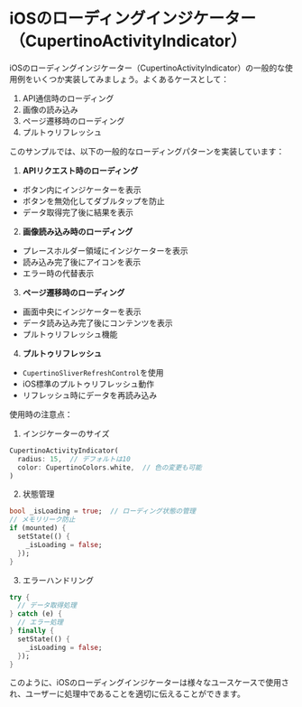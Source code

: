 # iOSのローディングインジケーター（CupertinoActivityIndicator）
iOSのローディングインジケーター（CupertinoActivityIndicator）の一般的な使用例をいくつか実装してみましょう。よくあるケースとして：

1. API通信時のローディング
2. 画像の読み込み
3. ページ遷移時のローディング
4. プルトゥリフレッシュ

このサンプルでは、以下の一般的なローディングパターンを実装しています：

1. **APIリクエスト時のローディング**
- ボタン内にインジケーターを表示
- ボタンを無効化してダブルタップを防止
- データ取得完了後に結果を表示

2. **画像読み込み時のローディング**
- プレースホルダー領域にインジケーターを表示
- 読み込み完了後にアイコンを表示
- エラー時の代替表示

3. **ページ遷移時のローディング**
- 画面中央にインジケーターを表示
- データ読み込み完了後にコンテンツを表示
- プルトゥリフレッシュ機能

4. **プルトゥリフレッシュ**
- `CupertinoSliverRefreshControl`を使用
- iOS標準のプルトゥリフレッシュ動作
- リフレッシュ時にデータを再読み込み

使用時の注意点：

1. インジケーターのサイズ
```dart
CupertinoActivityIndicator(
  radius: 15,  // デフォルトは10
  color: CupertinoColors.white,  // 色の変更も可能
)
```

2. 状態管理
```dart
bool _isLoading = true;  // ローディング状態の管理
// メモリリーク防止
if (mounted) {
  setState(() {
    _isLoading = false;
  });
}
```

3. エラーハンドリング
```dart
try {
  // データ取得処理
} catch (e) {
  // エラー処理
} finally {
  setState(() {
    _isLoading = false;
  });
}
```

このように、iOSのローディングインジケーターは様々なユースケースで使用され、ユーザーに処理中であることを適切に伝えることができます。